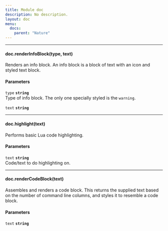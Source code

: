 ```yaml
---
title: Module doc
description: No description.
layout: doc
menu:
  docs:
    parent: "Nature"
---
```


<hr>
<div id='renderInfoBlock'>
<h4 class='heading'>
doc.renderInfoBlock(type, text)
<a href="#renderInfoBlock" class='heading-link'>
	<i class="fas fa-paperclip"></i>
</a>
</h4>

Renders an info block. An info block is a block of text with
an icon and styled text block.
#### Parameters
`type` **`string`**  
 Type of info block. The only one specially styled is the `warning`.

`text` **`string`**  


</div>

<hr>
<div id='highlight'>
<h4 class='heading'>
doc.highlight(text)
<a href="#highlight" class='heading-link'>
	<i class="fas fa-paperclip"></i>
</a>
</h4>

Performs basic Lua code highlighting.
#### Parameters
`text` **`string`**  
 Code/text to do highlighting on.

</div>

<hr>
<div id='renderCodeBlock'>
<h4 class='heading'>
doc.renderCodeBlock(text)
<a href="#renderCodeBlock" class='heading-link'>
	<i class="fas fa-paperclip"></i>
</a>
</h4>

Assembles and renders a code block. This returns
the supplied text based on the number of command line columns,
and styles it to resemble a code block.
#### Parameters
`text` **`string`**  


</div>

